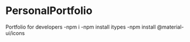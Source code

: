 # PersonalPortfolio
Portfolio for developers
-npm i
-npm install itypes
-npm install @material-ui/icons
